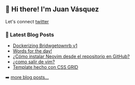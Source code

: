 ## 👋 Hi there! I'm Juan Vásquez

Let's connect [twitter](https://twitter.com/juanvqz_)

### 📕 Latest Blog Posts

<!-- BLOG-POST-LIST:START -->
- [Dockerizing Bridwgetownrb v1](https://juanvasquez.dev/development/2022/05/15/dockerizing-bridgetownrb-v1/)
- [Words for the day!](https://juanvasquez.dev/english/2022/01/06/english-idioms/)
- [¿Cómo instalar Neovim desde el repositorio en GitHub?](https://juanvasquez.dev/tools/2021/12/03/como-instalar-neovim-desde-el-repositorio-en-github/)
- [¿como salir de vim?](https://juanvasquez.dev/tools/2021/10/06/como-salir-de-vim/)
- [Template hecho con CSS GRID](https://juanvasquez.dev/development/2021/10/05/probando-css-grid/)
<!-- BLOG-POST-LIST:END -->

➡️ [more blog posts...](https://juanvasquez.dev)
